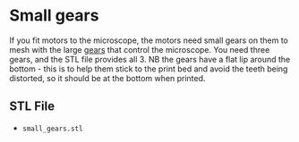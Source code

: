 # Small gears
If you fit motors to the microscope, the motors need small gears on them to mesh with the large [gears](./gears.md) that control the microscope.  You need three gears, and the STL file provides all 3.  NB the gears have a flat lip around the bottom - this is to help them stick to the print bed and avoid the teeth being distorted, so it should be at the bottom when printed.

## STL File
* ``small_gears.stl``
